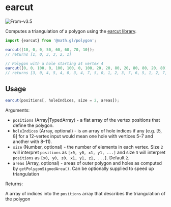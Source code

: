 # earcut

<p class="badges">
  <img src="https://img.shields.io/badge/From-v3.5-blue.svg?style=flat-square" alt="From-v3.5" />
</p>

Computes a triangulation of a polygon using the [earcut library](https://github.com/mapbox/earcut).

```js
import {earcut} from '@math.gl/polygon';

earcut([10, 0, 0, 50, 60, 60, 70, 10]);
// returns [1, 0, 3, 3, 2, 1]

// Polygon with a hole starting at vertex 4
earcut([0, 0, 100, 0, 100, 100, 0, 100, 20, 20, 80, 20, 80, 80, 20, 80], [4]);
// returns [3, 0, 4, 5, 4, 0, 3, 4, 7, 5, 0, 1, 2, 3, 7, 6, 5, 1, 2, 7, 6, 6, 1, 2]

```

## Usage

```js
earcut(positions[, holeIndices, size = 2, areas]);
```
Arguments:

- `positions` (Array|TypedArray) - a flat array of the vertex positions that define the polygon.
- `holeIndices` (Array, optional) - is an array of hole indices if any (e.g. [5, 8] for a 12-vertex input would mean one hole with vertices 5–7 and another with 8–11).
- `size` (Number, optional) - the number of elements in each vertex. Size `2` will interpret `positions` as `[x0, y0, x1, y1, ...]` and size `3` will interpret `positions` as `[x0, y0, z0, x1, y1, z1, ...]`. Default `2`.
- `areas` (Array, optional) - areas of outer polygon and holes as computed by `getPolygonSignedArea()`. Can be optionally supplied to speed up triangulation

Returns:

A array of indices into the `positions` array that describes the triangulation of the polygon
